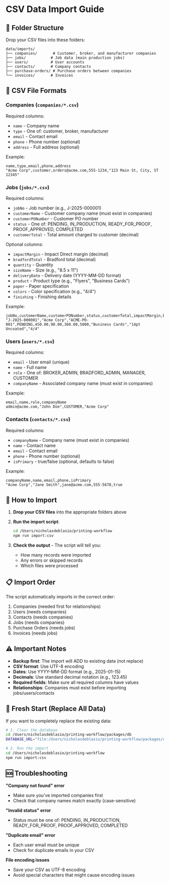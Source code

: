 # CSV Data Import Guide

## 📁 Folder Structure

Drop your CSV files into these folders:

```
data/imports/
├── companies/       # Customer, broker, and manufacturer companies
├── jobs/           # Job data (main production jobs)
├── users/          # User accounts
├── contacts/       # Company contacts
├── purchase-orders/ # Purchase orders between companies
└── invoices/       # Invoices
```

## 📝 CSV File Formats

### Companies (`companies/*.csv`)
Required columns:
- `name` - Company name
- `type` - One of: customer, broker, manufacturer
- `email` - Contact email
- `phone` - Phone number (optional)
- `address` - Full address (optional)

Example:
```csv
name,type,email,phone,address
"Acme Corp",customer,orders@acme.com,555-1234,"123 Main St, City, ST 12345"
```

### Jobs (`jobs/*.csv`)
Required columns:
- `jobNo` - Job number (e.g., J-2025-000001)
- `customerName` - Customer company name (must exist in companies)
- `customerPONumber` - Customer PO number
- `status` - One of: PENDING, IN_PRODUCTION, READY_FOR_PROOF, PROOF_APPROVED, COMPLETED
- `customerTotal` - Total amount charged to customer (decimal)

Optional columns:
- `impactMargin` - Impact Direct margin (decimal)
- `bradfordTotal` - Bradford total (decimal)
- `quantity` - Quantity
- `sizeName` - Size (e.g., "8.5 x 11")
- `deliveryDate` - Delivery date (YYYY-MM-DD format)
- `product` - Product type (e.g., "Flyers", "Business Cards")
- `paper` - Paper specification
- `colors` - Color specification (e.g., "4/4")
- `finishing` - Finishing details

Example:
```csv
jobNo,customerName,customerPONumber,status,customerTotal,impactMargin,bradfordTotal,quantity,product,paper,colors
"J-2025-000001","Acme Corp","ACME-PO-001",PENDING,450.00,90.00,360.00,5000,"Business Cards","14pt Uncoated","4/4"
```

### Users (`users/*.csv`)
Required columns:
- `email` - User email (unique)
- `name` - Full name
- `role` - One of: BROKER_ADMIN, BRADFORD_ADMIN, MANAGER, CUSTOMER
- `companyName` - Associated company name (must exist in companies)

Example:
```csv
email,name,role,companyName
admin@acme.com,"John Doe",CUSTOMER,"Acme Corp"
```

### Contacts (`contacts/*.csv`)
Required columns:
- `companyName` - Company name (must exist in companies)
- `name` - Contact name
- `email` - Contact email
- `phone` - Phone number (optional)
- `isPrimary` - true/false (optional, defaults to false)

Example:
```csv
companyName,name,email,phone,isPrimary
"Acme Corp","Jane Smith",jane@acme.com,555-5678,true
```

## 🚀 How to Import

1. **Drop your CSV files** into the appropriate folders above

2. **Run the import script**:
   ```bash
   cd /Users/nicholasdeblasio/printing-workflow
   npm run import:csv
   ```

3. **Check the output** - The script will tell you:
   - How many records were imported
   - Any errors or skipped records
   - Which files were processed

## 📋 Import Order

The script automatically imports in the correct order:
1. Companies (needed first for relationships)
2. Users (needs companies)
3. Contacts (needs companies)
4. Jobs (needs companies)
5. Purchase Orders (needs jobs)
6. Invoices (needs jobs)

## ⚠️ Important Notes

- **Backup first**: The import will ADD to existing data (not replace)
- **CSV format**: Use UTF-8 encoding
- **Dates**: Use YYYY-MM-DD format (e.g., 2025-01-15)
- **Decimals**: Use standard decimal notation (e.g., 123.45)
- **Required fields**: Make sure all required columns have values
- **Relationships**: Companies must exist before importing jobs/users/contacts

## 🔄 Fresh Start (Replace All Data)

If you want to completely replace the existing data:

```bash
# 1. Clear the database
cd /Users/nicholasdeblasio/printing-workflow/packages/db
DATABASE_URL="file:/Users/nicholasdeblasio/printing-workflow/packages/db/prisma/dev.db" npx prisma db push --force-reset

# 2. Run the import
cd /Users/nicholasdeblasio/printing-workflow
npm run import:csv
```

## 🆘 Troubleshooting

**"Company not found" error**
- Make sure you've imported companies first
- Check that company names match exactly (case-sensitive)

**"Invalid status" error**
- Status must be one of: PENDING, IN_PRODUCTION, READY_FOR_PROOF, PROOF_APPROVED, COMPLETED

**"Duplicate email" error**
- Each user email must be unique
- Check for duplicate emails in your CSV

**File encoding issues**
- Save your CSV as UTF-8 encoding
- Avoid special characters that might cause encoding issues
